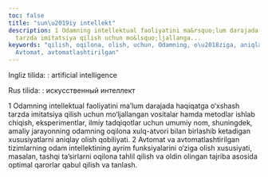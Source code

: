```yaml
---
toc: false
title: "sun\u2019iy intellekt"
description: 1 Odamning intellektual faoliyatini ma&rsquo;lum darajada haqiqatga o&lsquo;xshash
  tarzda imitatsiya qilish uchun mo&lsquo;ljallanga...
keywords: "qilish, oqilona, olish, uchun, Odamning, o\u2018ziga, aniqlay, qobiliyati,
  Avtomat, avtomatlashtirilgan"
---
```


Ingliz tilida:
:   artificial intelligence

Rus tilida:
:   искусственный интеллект

1 Odamning intellektual faoliyatini ma’lum darajada haqiqatga o‘xshash tarzda imitatsiya qilish uchun mo‘ljallangan vositalar hamda metodlar ishlab chiqish, eksperimentlar, ilmiy tadqiqotlar uchun umumiy nom, shuningdek, amaliy jarayonning odamning oqilona xulq-atvori bilan birlashib ketadigan xususiyatlarni aniqlay olish qobiliyati.
 2 Avtomat va avtomatlashtirilgan tizimlarning odam intellektining ayrim funksiyalarini o‘ziga olish xususiyati, masalan, tashqi ta’sirlarni oqilona tahlil qilish va oldin olingan tajriba asosida optimal qarorlar qabul qilish va tanlash.